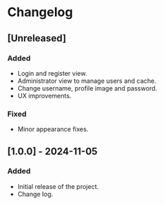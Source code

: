 # Changelog

## [Unreleased]

### Added

- Login and register view.
- Administrator view to manage users and cache.
- Change username, profile image and password.
- UX improvements.

### Fixed

- Minor appearance fixes.

## [1.0.0] - 2024-11-05

### Added

- Initial release of the project.
- Change log.
